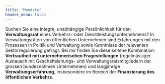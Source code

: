 ```yaml
---
title: "Mandate"
header_menu: false
---
```

Suchen Sie eine integre, unabhängige Persönlichkeit für den **Verwaltungsrat** eines Verkehrs- oder Dienstleistungsunternehmens? In Verwaltungsräten von öffentlichen Unternehmen sind Erfahrungen mit den Prozessen in Politik und Verwaltung sowie Kenntnisse der relevanten Sektorregulierung gefragt. Bei mir finden Sie diese seltene Kombination: **Vertrautheit mit unternehmerischen Fragestellungen** (regelmässiger Austausch mit Geschäftsleitungs- und Verwaltungsratsmitgliedern der grossen bundesnahmen Unternehmen) und langjährige **Verwaltungserfahrung**, insbesondere im Bereich der **Finanzierung des öffentlichen Verkehrs**. 
